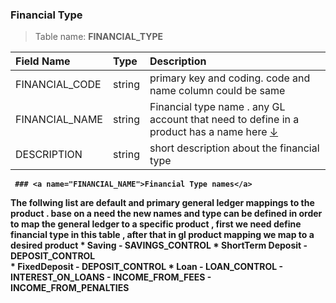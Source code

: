 ### Financial Type 

> Table name: <B>FINANCIAL_TYPE<B>

|  Field Name  | Type | Description|
| :------------ | :------------ |:------------ |
| FINANCIAL_CODE | string |  primary key and coding. code and name column could be same | 
| FINANCIAL_NAME | string | Financial type name .  any GL account that need to define in a product has a name here [↓](#FINANCIAL_NAME) |
  DESCRIPTION  | string | short description about the financial type |

  
     ### <a name="FINANCIAL_NAME">Financial Type names</a> 
  The follwing list are default and primary general ledger mappings to the product .
  base on a need the new names and type can be defined
  in order to map the general ledger to a specific product , first we need define financial type in this table , after that in gl product mapping we map to a desired product
    * Saving
      - SAVINGS_CONTROL
    * ShortTerm Deposit
      - DEPOSIT_CONTROL  
    * FixedDeposit
      - DEPOSIT_CONTROL
    * Loan 
      - LOAN_CONTROL
      - INTEREST_ON_LOANS
      - INCOME_FROM_FEES 
      - INCOME_FROM_PENALTIES
  
